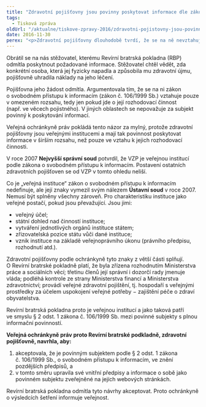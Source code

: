 ```yaml
---
title: "Zdravotní pojišťovny jsou povinny poskytovat informace dle zákona o svobodném přístupu k informacím"
tags:
  - Tisková zpráva
oldUrl: "/aktualne/tiskove-zpravy-2016/zdravotni-pojistovny-jsou-povinny-poskytovat-informace-dle-zakona-o-svobodnem-pristupu-k-info"
date: 2016-11-30
perex: "<p>Zdravotní pojišťovny dlouhodobě tvrdí, že se na ně nevztahuje zákon o svobodném přístupu k informacím a odmítají proto žadatelům informace poskytovat. Výjimkou je pouze Všeobecná zdravotní pojišťovna České republiky (VZP). V této souvislosti jsme ukončili šetření Revírní bratrské pokladny, zdravotní pojišťovny, která odepřela žadateli poskytnout informace. Během šetření se nám podařilo dosáhnout toho, že tento konkrétní žadatel nakonec své informace dostal, nicméně pojišťovna odmítá upravit své vnitřní předpisy tak, aby se z poskytování informací stal standard. </p>"
---
```


<!-- imported from the old website -->

<p>Obrátil se na nás stěžovatel, kterému Revírní bratrská pokladna (RBP) odmítla poskytnout požadované informace. Stěžovatel chtěl vědět, zda konkrétní osoba, která jej fyzicky napadla a způsobila mu zdravotní újmu, pojišťovně uhradila náklady na jeho léčení.  </p> <p>Pojišťovna jeho žádost odmítla. Argumentovala tím, že se na ni zákon o svobodném přístupu k informacím (zákon č. 106/1999 Sb.) vztahuje pouze v omezeném rozsahu, tedy jen pokud jde o její rozhodovací činnost (např. ve věcech pojistného). V jiných oblastech se nepovažuje za subjekt povinný k poskytování informací.</p> <p>Veřejná ochránkyně práv pokládá tento názor za mylný, protože zdravotní pojišťovny jsou veřejnými institucemi a mají tak povinnost poskytovat informace v širším rozsahu, než pouze ve vztahu k jejich rozhodovací činnosti.</p> <p>V roce 2007 <b>Nejvyšší správní soud</b> potvrdil, že VZP je veřejnou institucí podle zákona o svobodném přístupu k informacím. Postavení ostatních zdravotních pojišťoven se od VZP v tomto ohledu neliší.</p> <p>Co je „veřejná instituce“ zákon o svobodném přístupu k informacím nedefinuje, ale její znaky vymezil svým nálezem <b>Ústavní soud</b> v roce 2007. Nemusí být splněny všechny zároveň. Pro charakteristiku instituce jako veřejné postačí, pokud jsou převažující. Jsou jimi:</p> <p></p><ul><li>veřejný účel;</li><li>státní dohled nad činností instituce;</li><li>vytváření jednotlivých orgánů instituce státem;</li><li>zřizovatelská pozice státu vůči dané instituce;</li><li>vznik instituce na základě veřejnoprávního úkonu (právního předpisu, rozhodnutí atd.).</li></ul><p></p>     <p>Zdravotní pojišťovny podle ochránkyně tyto znaky z větší části splňují. O Revírní bratrské pokladně platí, že byla zřízena rozhodnutím Ministerstva práce a sociálních věcí; třetinu členů její správní i dozorčí rady jmenuje vláda; podléhá kontrole ze strany Ministerstva financí a Ministerstva zdravotnictví; provádí veřejné zdravotní pojištění, tj. hospodaří s veřejnými prostředky za účelem uspokojení veřejné potřeby − zajištění péče o zdraví obyvatelstva.</p> <p>Revírní bratrská pokladna proto je veřejnou institucí a jako taková patří ve smyslu § 2 odst. 1 zákona č. 106/1999 Sb. mezi povinné subjekty s plnou informační povinností.</p> <p><b>Veřejná ochránkyně práv proto Revírní bratrské podkladně, zdravotní pojišťovně, navrhla, aby:</b></p> <p></p><ol><li>akceptovala, že je povinným subjektem podle § 2 odst. 1 zákona č. 106/1999 Sb., o svobodném přístupu k informacím, ve znění pozdějších předpisů, a</li><li>v tomto směru upravila své vnitřní předpisy a informace o sobě jako povinném subjektu zveřejněné na jejích webových stránkách.</li></ol><p></p>  <p>Revírní bratrská pokladna odmítla tyto návrhy akceptovat. Proto ochránkyně o výsledcích šetření informuje veřejnost. </p>
